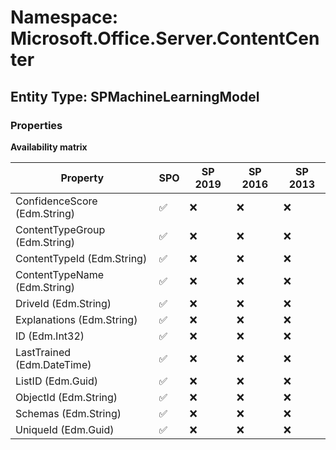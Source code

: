# Namespace: Microsoft.Office.Server.ContentCenter

## Entity Type: SPMachineLearningModel

### Properties

**Availability matrix**

Property | SPO | SP 2019 | SP 2016 | SP 2013
----------|-----|---------|---------|--------
ConfidenceScore (Edm.String) | ✅ | ❌ | ❌ | ❌
ContentTypeGroup (Edm.String) | ✅ | ❌ | ❌ | ❌
ContentTypeId (Edm.String) | ✅ | ❌ | ❌ | ❌
ContentTypeName (Edm.String) | ✅ | ❌ | ❌ | ❌
DriveId (Edm.String) | ✅ | ❌ | ❌ | ❌
Explanations (Edm.String) | ✅ | ❌ | ❌ | ❌
ID (Edm.Int32) | ✅ | ❌ | ❌ | ❌
LastTrained (Edm.DateTime) | ✅ | ❌ | ❌ | ❌
ListID (Edm.Guid) | ✅ | ❌ | ❌ | ❌
ObjectId (Edm.String) | ✅ | ❌ | ❌ | ❌
Schemas (Edm.String) | ✅ | ❌ | ❌ | ❌
UniqueId (Edm.Guid) | ✅ | ❌ | ❌ | ❌

